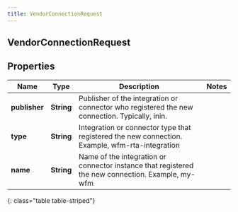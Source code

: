 ```yaml
---
title: VendorConnectionRequest
---
```

## VendorConnectionRequest


## Properties

| Name | Type | Description | Notes |
| ------------ | ------------- | ------------- | ------------- |
| **publisher** | **String** | Publisher of the integration or connector who registered the new connection. Typically, inin. |  |
| **type** | **String** | Integration or connector type that registered the new connection. Example, wfm-rta-integration |  |
| **name** | **String** | Name of the integration or connector instance that registered the new connection. Example, my-wfm |  |
{: class="table table-striped"}



